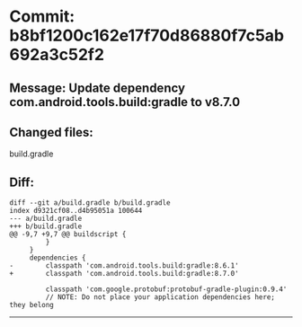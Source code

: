 # Commit: b8bf1200c162e17f70d86880f7c5ab692a3c52f2
## Message: Update dependency com.android.tools.build:gradle to v8.7.0
## Changed files:
build.gradle

## Diff:
```
diff --git a/build.gradle b/build.gradle
index d9321cf08..d4b95051a 100644
--- a/build.gradle
+++ b/build.gradle
@@ -9,7 +9,7 @@ buildscript {
         }
     }
     dependencies {
-        classpath 'com.android.tools.build:gradle:8.6.1'
+        classpath 'com.android.tools.build:gradle:8.7.0'
 
         classpath 'com.google.protobuf:protobuf-gradle-plugin:0.9.4'
         // NOTE: Do not place your application dependencies here; they belong
```
-----------------------------------
